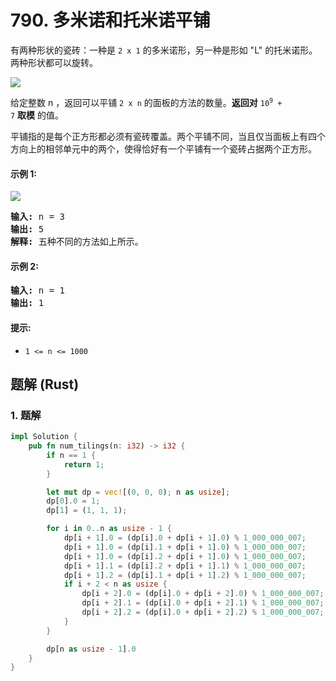# 790. 多米诺和托米诺平铺
有两种形状的瓷砖：一种是 `2 x 1` 的多米诺形，另一种是形如 "L" 的托米诺形。两种形状都可以旋转。

![](https://assets.leetcode.com/uploads/2021/07/15/lc-domino.jpg)

给定整数 n ，返回可以平铺 `2 x n` 的面板的方法的数量。**返回对** <code>10<sup>9</sup> + 7</code> **取模** 的值。

平铺指的是每个正方形都必须有瓷砖覆盖。两个平铺不同，当且仅当面板上有四个方向上的相邻单元中的两个，使得恰好有一个平铺有一个瓷砖占据两个正方形。

#### 示例 1:
![](https://assets.leetcode.com/uploads/2021/07/15/lc-domino1.jpg)
<pre>
<strong>输入:</strong> n = 3
<strong>输出:</strong> 5
<strong>解释:</strong> 五种不同的方法如上所示。
</pre>

#### 示例 2:
<pre>
<strong>输入:</strong> n = 1
<strong>输出:</strong> 1
</pre>

#### 提示:
* `1 <= n <= 1000`

## 题解 (Rust)

### 1. 题解
```Rust
impl Solution {
    pub fn num_tilings(n: i32) -> i32 {
        if n == 1 {
            return 1;
        }

        let mut dp = vec![(0, 0, 0); n as usize];
        dp[0].0 = 1;
        dp[1] = (1, 1, 1);

        for i in 0..n as usize - 1 {
            dp[i + 1].0 = (dp[i].0 + dp[i + 1].0) % 1_000_000_007;
            dp[i + 1].0 = (dp[i].1 + dp[i + 1].0) % 1_000_000_007;
            dp[i + 1].0 = (dp[i].2 + dp[i + 1].0) % 1_000_000_007;
            dp[i + 1].1 = (dp[i].2 + dp[i + 1].1) % 1_000_000_007;
            dp[i + 1].2 = (dp[i].1 + dp[i + 1].2) % 1_000_000_007;
            if i + 2 < n as usize {
                dp[i + 2].0 = (dp[i].0 + dp[i + 2].0) % 1_000_000_007;
                dp[i + 2].1 = (dp[i].0 + dp[i + 2].1) % 1_000_000_007;
                dp[i + 2].2 = (dp[i].0 + dp[i + 2].2) % 1_000_000_007;
            }
        }

        dp[n as usize - 1].0
    }
}
```
